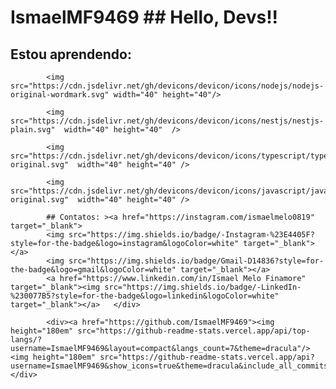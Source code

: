 # IsmaelMF9469 ## Hello, Devs!!

## Estou aprendendo: 
            <img src="https://cdn.jsdelivr.net/gh/devicons/devicon/icons/nodejs/nodejs-original-wordmark.svg" width="40" height="40"/>
            
            <img src="https://cdn.jsdelivr.net/gh/devicons/devicon/icons/nestjs/nestjs-plain.svg"  width="40" height="40"  />
            
            <img src="https://cdn.jsdelivr.net/gh/devicons/devicon/icons/typescript/typescript-original.svg"  width="40" height="40" />
           
            <img src="https://cdn.jsdelivr.net/gh/devicons/devicon/icons/javascript/javascript-original.svg"  width="40" height="40" />
            
            ## Contatos: ><a href="https://instagram.com/ismaelmelo0819" target="_blank">
            <img src="https://img.shields.io/badge/-Instagram-%23E4405F?style=for-the-badge&logo=instagram&logoColor=white" target="_blank"></a>
            <img src="https://img.shields.io/badge/Gmail-D14836?style=for-the-badge&logo=gmail&logoColor=white" target="_blank"></a>
            <a href="https://www.linkedin.com/in/Ismael Melo Finamore" target="_blank"><img src="https://img.shields.io/badge/-LinkedIn-%230077B5?style=for-the-badge&logo=linkedin&logoColor=white" target="_blank"></a>   </div>
            
            <div><a href="https://github.com/IsmaelMF9469"><img height="180em" src="https://github-readme-stats.vercel.app/api/top-langs/?username=IsmaelMF9469&layout=compact&langs_count=7&theme=dracula"/><img height="180em" src="https://github-readme-stats.vercel.app/api?username=IsmaelMF9469&show_icons=true&theme=dracula&include_all_commits=true&count_private=true"/></div>
